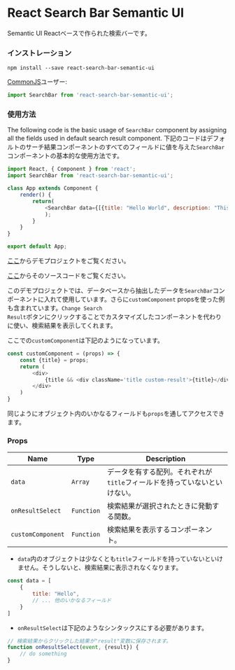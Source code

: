 # React Search Bar Semantic UI

Semantic UI Reactベースで作られた検索バーです。

### インストレーション

```shell
npm install --save react-search-bar-semantic-ui
```

[CommonJS](http://wiki.commonjs.org/wiki/CommonJS)ユーザー:

```javascript
import SearchBar from 'react-search-bar-semantic-ui';
```

### 使用方法

The following code is the basic usage of <code>SearchBar</code> component by assigning all the fields used in default search result component.
下記のコードはデフォルトのサーチ結果コンポーネントのすべてのフィールドに値を与えた<code>SearchBar</code>コンポーネントの基本的な使用方法です。

```javascript
import React, { Component } from 'react';
import SearchBar from 'react-search-bar-semantic-ui';

class App extends Component {
    render() {
        return(
            <SearchBar data={[{title: "Hello World", description: "This is an example data.", image: "https://via.placeholder.com/150", price: 100}]} />
            );
        }
    }
}

export default App;
```

[ここ](https://react-search-bar-sem-ui-demo.herokuapp.com)からデモプロジェクトをご覧ください。

[ここ](https://github.com/Eric1015/search-app)からそのソースコードをご覧ください。

このデモプロジェクトでは、データベースから抽出したデータを<code>SearchBar</code>コンポーネントに入れて使用しています。さらに<code>customComponent</code> propsを使った例も含まれています。<code>Change Search Result</code>ボタンにクリックすることでカスタマイズしたコンポーネントを代わりに使い、検索結果を表示してくれます。

ここでの<code>customComponent</code>は下記のようになっています。

```javascript
const customComponent = (props) => {
    const {title} = props;
    return (
        <div>
            {title && <div className='title custom-result'>{title}</div>}
        </div>
    )
}
```

同じようにオブジェクト内のいかなるフィールドも<code>props</code>を通してアクセスできます。

### Props

| Name              | Type          | Description                                                         |
| ----------------- | ------------- | ------------------------------------------------------------------- |
| `data`            | `Array`       | データを有する配列。それぞれが`title`フィールドを持っていないといけない。 |
| `onResultSelect`  | `Function`    | 検索結果が選択されたときに発動する関数。                                |
| `customComponent` | `Function`    | 検索結果を表示するコンポーネント。                                     |

* <code>data</code>内のオブジェクトは少なくとも<code>title</code>フィールドを持っていないといけません。そうしないと、検索結果に表示されなくなります。
```javascript
const data = [
    {
        title: "Hello",
        // ... 他のいかなるフィールド
    }
]
```

* <code>onResultSelect</code>は下記のようなシンタックスにする必要があります。

```javascript
// 検索結果からクリックした結果が"result"変数に保存されます。
function onResultSelect(event, {result}) {
    // do something
}
```